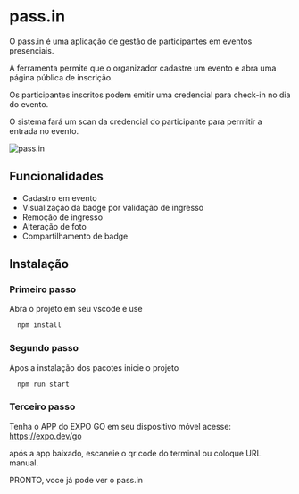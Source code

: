 
# pass.in
O pass.in é uma aplicação de gestão de participantes em eventos presenciais.

A ferramenta permite que o organizador cadastre um evento e abra uma página pública de inscrição.

Os participantes inscritos podem emitir uma credencial para check-in no dia do evento.

O sistema fará um scan da credencial do participante para permitir a entrada no evento.

![pass.in](https://github.com/edurodrigues0/nlw-unite-mobile/assets/69876061/57c333bf-673c-4506-9543-8f8caada20a7)
## Funcionalidades

- Cadastro em evento
- Visualização da badge por validação de ingresso
- Remoção de ingresso
- Alteração de foto
- Compartilhamento de badge

## Instalação

### Primeiro passo
Abra o projeto em seu vscode e use

```bash
  npm install
```

### Segundo passo
Apos a instalação dos pacotes inicie o projeto

```bash
  npm run start
```

### Terceiro passo
Tenha o APP do EXPO GO em seu dispositivo móvel
acesse: https://expo.dev/go

após a app baixado, escaneie o qr code do terminal ou coloque URL manual.

PRONTO, voce já pode ver o pass.in
